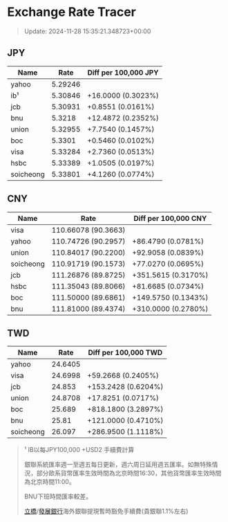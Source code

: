 # Exchange Rate Tracer

> Update: 2024-11-28 15:35:21.348723+00:00

## JPY

| Name      |    Rate | Diff per 100,000 JPY   |
|-----------|---------|------------------------|
| yahoo     | 5.29246 |                        |
| ib¹       | 5.30846 | +16.0000 (0.3023%)     |
| jcb       | 5.30931 | +0.8551 (0.0161%)      |
| bnu       | 5.3218  | +12.4872 (0.2352%)     |
| union     | 5.32955 | +7.7540 (0.1457%)      |
| boc       | 5.3301  | +0.5460 (0.0102%)      |
| visa      | 5.33284 | +2.7360 (0.0513%)      |
| hsbc      | 5.33389 | +1.0505 (0.0197%)      |
| soicheong | 5.33801 | +4.1260 (0.0774%)      |

## CNY

| Name      | Rate                | Diff per 100,000 CNY   |
|-----------|---------------------|------------------------|
| visa      | 110.66078	(90.3663) |                        |
| yahoo     | 110.74726	(90.2957) | +86.4790 (0.0781%)     |
| union     | 110.84017	(90.2200) | +92.9058 (0.0839%)     |
| soicheong | 110.91719	(90.1573) | +77.0270 (0.0695%)     |
| jcb       | 111.26876	(89.8725) | +351.5615 (0.3170%)    |
| hsbc      | 111.35043	(89.8066) | +81.6685 (0.0734%)     |
| boc       | 111.50000	(89.6861) | +149.5750 (0.1343%)    |
| bnu       | 111.81000	(89.4374) | +310.0000 (0.2780%)    |

## TWD

| Name      |    Rate | Diff per 100,000 TWD   |
|-----------|---------|------------------------|
| yahoo     | 24.6405 |                        |
| visa      | 24.6998 | +59.2668 (0.2405%)     |
| jcb       | 24.853  | +153.2428 (0.6204%)    |
| union     | 24.8708 | +17.8251 (0.0717%)     |
| boc       | 25.689  | +818.1800 (3.2897%)    |
| bnu       | 25.81   | +121.0000 (0.4710%)    |
| soicheong | 26.097  | +286.9500 (1.1118%)    |


> ¹ IB以每JPY100,000 +USD2 手續費計算
>
> 銀聯系統匯率週一至週五每日更新，週六周日延用週五匯率。如無特殊情況，部分歐系貨幣匯率生效時間為北京時間16:30，其他貨幣匯率生效時間為北京時間11:00。
>
> BNU下班時間匯率較差。
>
> [立橋](https://www.wlbank.com.mo/uploads/ueditor/file/20181211/1544536513900230.pdf)/[發展銀行](https://www.mdb.com.mo/Service_Charges_20230728.pdf)海外銀聯提現暫時豁免手續費(貴銀聯1.1%左右)

